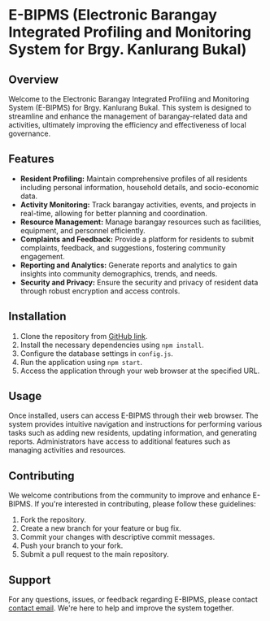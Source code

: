 <h1>E-BIPMS (Electronic Barangay Integrated Profiling and Monitoring System for Brgy. Kanlurang Bukal)</h1>

<h2>Overview</h2>
<p>Welcome to the Electronic Barangay Integrated Profiling and Monitoring System (E-BIPMS) for Brgy. Kanlurang Bukal. This system is designed to streamline and enhance the management of barangay-related data and activities, ultimately improving the efficiency and effectiveness of local governance.</p>

<h2>Features</h2>
    <ul>
        <li><strong>Resident Profiling:</strong> Maintain comprehensive profiles of all residents including personal information, household details, and socio-economic data.</li>
        <li><strong>Activity Monitoring:</strong> Track barangay activities, events, and projects in real-time, allowing for better planning and coordination.</li>
        <li><strong>Resource Management:</strong> Manage barangay resources such as facilities, equipment, and personnel efficiently.</li>
        <li><strong>Complaints and Feedback:</strong> Provide a platform for residents to submit complaints, feedback, and suggestions, fostering community engagement.</li>
        <li><strong>Reporting and Analytics:</strong> Generate reports and analytics to gain insights into community demographics, trends, and needs.</li>
        <li><strong>Security and Privacy:</strong> Ensure the security and privacy of resident data through robust encryption and access controls.</li>
    </ul>

<h2>Installation</h2>
    <ol>
        <li>Clone the repository from <a href="#">GitHub link</a>.</li>
        <li>Install the necessary dependencies using <code>npm install</code>.</li>
        <li>Configure the database settings in <code>config.js</code>.</li>
        <li>Run the application using <code>npm start</code>.</li>
        <li>Access the application through your web browser at the specified URL.</li>
    </ol>

<h2>Usage</h2>
    <p>Once installed, users can access E-BIPMS through their web browser. The system provides intuitive navigation and instructions for performing various tasks such as adding new residents, updating information, and generating reports. Administrators have access to additional features such as managing activities and resources.</p>

<h2>Contributing</h2>
    <p>We welcome contributions from the community to improve and enhance E-BIPMS. If you're interested in contributing, please follow these guidelines:</p>
    <ol>
        <li>Fork the repository.</li>
        <li>Create a new branch for your feature or bug fix.</li>
        <li>Commit your changes with descriptive commit messages.</li>
        <li>Push your branch to your fork.</li>
        <li>Submit a pull request to the main repository.</li>
    </ol>

<h2>Support</h2>
    <p>For any questions, issues, or feedback regarding E-BIPMS, please contact <a href="mailto:brosaskndrx05@gmail.com">contact email</a>. We're here to help and improve the system together.</p>
